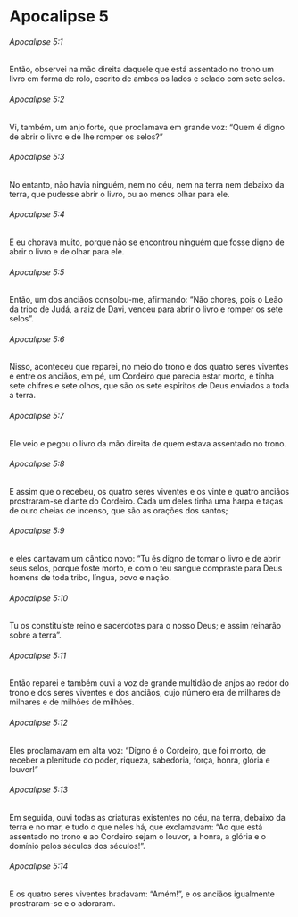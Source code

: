 # Apocalipse 5

###### Apocalipse 5:1

Então, observei na mão direita daquele que está assentado no trono um livro em forma de rolo, escrito de ambos os lados e selado com sete selos.

###### Apocalipse 5:2

Vi, também, um anjo forte, que proclamava em grande voz: “Quem é digno de abrir o livro e de lhe romper os selos?”

###### Apocalipse 5:3

No entanto, não havia ninguém, nem no céu, nem na terra nem debaixo da terra, que pudesse abrir o livro, ou ao menos olhar para ele.

###### Apocalipse 5:4

E eu chorava muito, porque não se encontrou ninguém que fosse digno de abrir o livro e de olhar para ele.

###### Apocalipse 5:5

Então, um dos anciãos consolou-me, afirmando: “Não chores, pois o Leão da tribo de Judá, a raiz de Davi, venceu para abrir o livro e romper os sete selos”.

###### Apocalipse 5:6

Nisso, aconteceu que reparei, no meio do trono e dos quatro seres viventes e entre os anciãos, em pé, um Cordeiro que parecia estar morto, e tinha sete chifres e sete olhos, que são os sete espíritos de Deus enviados a toda a terra.

###### Apocalipse 5:7

Ele veio e pegou o livro da mão direita de quem estava assentado no trono.

###### Apocalipse 5:8

E assim que o recebeu, os quatro seres viventes e os vinte e quatro anciãos prostraram-se diante do Cordeiro. Cada um deles tinha uma harpa e taças de ouro cheias de incenso, que são as orações dos santos;

###### Apocalipse 5:9

e eles cantavam um cântico novo: “Tu és digno de tomar o livro e de abrir seus selos, porque foste morto, e com o teu sangue compraste para Deus homens de toda tribo, língua, povo e nação.

###### Apocalipse 5:10

Tu os constituíste reino e sacerdotes para o nosso Deus; e assim reinarão sobre a terra”.

###### Apocalipse 5:11

Então reparei e também ouvi a voz de grande multidão de anjos ao redor do trono e dos seres viventes e dos anciãos, cujo número era de milhares de milhares e de milhões de milhões.

###### Apocalipse 5:12

Eles proclamavam em alta voz: “Digno é o Cordeiro, que foi morto, de receber a plenitude do poder, riqueza, sabedoria, força, honra, glória e louvor!”

###### Apocalipse 5:13

Em seguida, ouvi todas as criaturas existentes no céu, na terra, debaixo da terra e no mar, e tudo o que neles há, que exclamavam: “Ao que está assentado no trono e ao Cordeiro sejam o louvor, a honra, a glória e o domínio pelos séculos dos séculos!”.

###### Apocalipse 5:14

E os quatro seres viventes bradavam: “Amém!”, e os anciãos igualmente prostraram-se e o adoraram.

